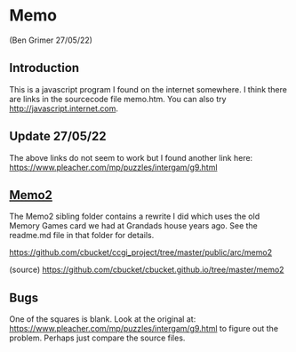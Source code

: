 # Memo
(Ben Grimer 27/05/22)

## Introduction
This is a javascript program I found on the internet somewhere. I think there are links in the
sourcecode file memo.htm.  You can also try http://javascript.internet.com.

## Update 27/05/22
The above links do not seem to work but I found another link here:
https://www.pleacher.com/mp/puzzles/intergam/g9.html

## [Memo2](https://cbucket.github.io/memo2/memo2a.htm)
The Memo2 sibling folder contains a rewrite I did which uses the old Memory Games card we had
at Grandads house years ago. See the readme.md file in that folder for details.

https://github.com/cbucket/ccgi_project/tree/master/public/arc/memo2

(source) https://github.com/cbucket/cbucket.github.io/tree/master/memo2


## Bugs
One of the squares is blank. Look at the original at:
https://www.pleacher.com/mp/puzzles/intergam/g9.html to figure out the problem.
Perhaps just compare the source files.
